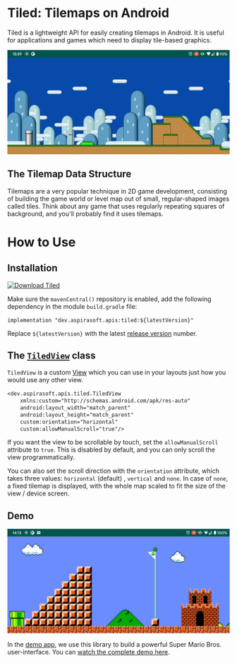 # Tiled: Tilemaps on Android

Tiled is a lightweight API for easily creating tilemaps in Android. It is useful for applications and games which need
to display tile-based graphics.

![(Demo) Super Mario World 2: Yoshi's Island 1](./docs/demo_2.jpg)

## The Tilemap Data Structure

Tilemaps are a very popular technique in 2D game development, consisting of building the game world or level map out of
small, regular-shaped images called tiles. Think about any game that uses regularly repeating squares of background, and
you'll probably find it uses tilemaps.

# How to Use

## Installation

[![Download Tiled](https://maven-badges.herokuapp.com/maven-central/dev.aspirasoft.apis/tiled/badge.svg)](https://maven-badges.herokuapp.com/maven-central/dev.aspirasoft.apis/tiled)

Make sure the `mavenCentral()` repository is enabled, add the following dependency in the module `build.gradle` file:

```
implementation "dev.aspirasoft.apis:tiled:${latestVersion}"
```

Replace `${latestVersion}` with the latest [release version](https://github.com/aspirasoft/tiled/releases/) number.

## The [`TiledView`](./tiles/src/main/java/dev/aspirasoft/apis/tiled/TiledView.kt) class

`TiledView` is a custom [View](https://developer.android.com/reference/android/view/View) which you can use in your
layouts just how you would use any other view.

```
<dev.aspirasoft.apis.tiled.TiledView
    xmlns:custom="http://schemas.android.com/apk/res-auto"
    android:layout_width="match_parent"
    android:layout_height="match_parent"
    custom:orientation="horizontal"
    custom:allowManualScroll="true"/>
```

If you want the view to be scrollable by touch, set the `allowManualScroll` attribute to `true`. This is disabled by
default, and you can only scroll the view programmatically.

You can also set the scroll direction with the `orientation` attribute, which takes three values: `horizontal` (default)
, `vertical`  and `none`. In case of `none`, a fixed tilemap is displayed, with the whole map scaled to fit the size of
the view / device screen.

## Demo

[![(Demo) Super Mario Bros. 1985](./docs/demo_1.jpg)](https://youtu.be/KlIh_w0GX58)

In the [demo app](./demo/src/main/java/dev/aspirasoft/apis/tiled/demo/MarioDemo.kt), we use this library to build a
powerful Super Mario Bros. user-interface. You can [watch the complete demo here](https://youtu.be/KlIh_w0GX58).
